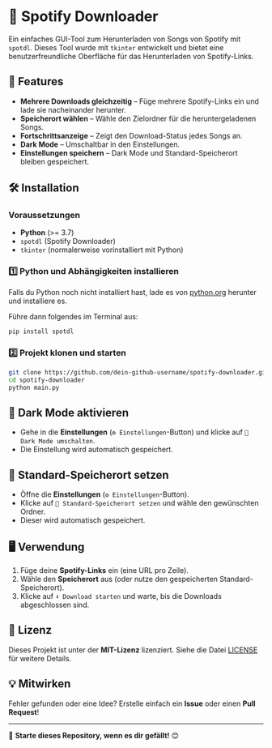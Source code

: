 # 🎵 Spotify Downloader

Ein einfaches GUI-Tool zum Herunterladen von Songs von Spotify mit `spotdl`. Dieses Tool wurde mit `tkinter` entwickelt und bietet eine benutzerfreundliche Oberfläche für das Herunterladen von Spotify-Links.

## 🚀 Features

- **Mehrere Downloads gleichzeitig** – Füge mehrere Spotify-Links ein und lade sie nacheinander herunter.
- **Speicherort wählen** – Wähle den Zielordner für die heruntergeladenen Songs.
- **Fortschrittsanzeige** – Zeigt den Download-Status jedes Songs an.
- **Dark Mode** – Umschaltbar in den Einstellungen.
- **Einstellungen speichern** – Dark Mode und Standard-Speicherort bleiben gespeichert.

## 🛠️ Installation

### Voraussetzungen
- **Python** (>= 3.7)
- `spotdl` (Spotify Downloader)
- `tkinter` (normalerweise vorinstalliert mit Python)

### 1️⃣ Python und Abhängigkeiten installieren
Falls du Python noch nicht installiert hast, lade es von [python.org](https://www.python.org/) herunter und installiere es.

Führe dann folgendes im Terminal aus:

```bash
pip install spotdl
```

### 2️⃣ Projekt klonen und starten

```bash
git clone https://github.com/dein-github-username/spotify-downloader.git
cd spotify-downloader
python main.py
```

## 🎨 Dark Mode aktivieren

- Gehe in die **Einstellungen** (`⚙️ Einstellungen`-Button) und klicke auf `🌙 Dark Mode umschalten`.
- Die Einstellung wird automatisch gespeichert.

## 📂 Standard-Speicherort setzen

- Öffne die **Einstellungen** (`⚙️ Einstellungen`-Button).
- Klicke auf `💾 Standard-Speicherort setzen` und wähle den gewünschten Ordner.
- Dieser wird automatisch gespeichert.

## 🖥️ Verwendung

1. Füge deine **Spotify-Links** ein (eine URL pro Zeile).
2. Wähle den **Speicherort** aus (oder nutze den gespeicherten Standard-Speicherort).
3. Klicke auf `⬇️ Download starten` und warte, bis die Downloads abgeschlossen sind.

## 📜 Lizenz

Dieses Projekt ist unter der **MIT-Lizenz** lizenziert. Siehe die Datei [LICENSE](LICENSE) für weitere Details.

## 💡 Mitwirken

Fehler gefunden oder eine Idee? Erstelle einfach ein **Issue** oder einen **Pull Request**!

---

🌟 **Starte dieses Repository, wenn es dir gefällt!** 😊
